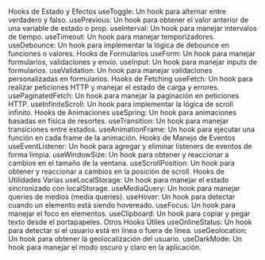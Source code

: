 Hooks de Estado y Efectos
useToggle: Un hook para alternar entre verdadero y falso.
usePrevious: Un hook para obtener el valor anterior de una variable de estado o prop.
useInterval: Un hook para manejar intervalos de tiempo.
useTimeout: Un hook para manejar temporizadores.
useDebounce: Un hook para implementar la lógica de debounce en funciones o valores.
Hooks de Formularios
useForm: Un hook para manejar formularios, validaciones y envío.
useInput: Un hook para manejar inputs de formularios.
useValidation: Un hook para manejar validaciones personalizadas en formularios.
Hooks de Fetching
useFetch: Un hook para realizar peticiones HTTP y manejar el estado de carga y errores.
usePaginatedFetch: Un hook para manejar la paginación en peticiones HTTP.
useInfiniteScroll: Un hook para implementar la lógica de scroll infinito.
Hooks de Animaciones
useSpring: Un hook para animaciones basadas en física de resortes.
useTransition: Un hook para manejar transiciones entre estados.
useAnimationFrame: Un hook para ejecutar una función en cada frame de la animación.
Hooks de Manejo de Eventos
useEventListener: Un hook para agregar y eliminar listeners de eventos de forma limpia.
useWindowSize: Un hook para obtener y reaccionar a cambios en el tamaño de la ventana.
useScrollPosition: Un hook para obtener y reaccionar a cambios en la posición de scroll.
Hooks de Utilidades Varias
useLocalStorage: Un hook para manejar el estado sincronizado con localStorage.
useMediaQuery: Un hook para manejar queries de medios (media queries).
useHover: Un hook para detectar cuando un elemento está siendo hovereado.
useFocus: Un hook para manejar el foco en elementos.
useClipboard: Un hook para copiar y pegar texto desde el portapapeles.
Otros Hooks Útiles
useOnlineStatus: Un hook para detectar si el usuario está en línea o fuera de línea.
useGeolocation: Un hook para obtener la geolocalización del usuario.
useDarkMode: Un hook para manejar el modo oscuro y claro en la aplicación.